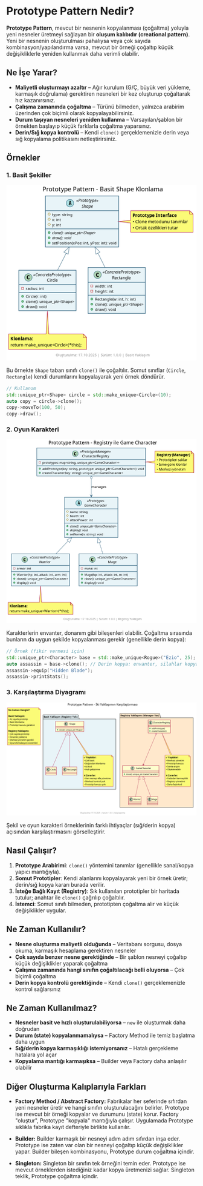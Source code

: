 # Prototype Pattern Nedir?

**Prototype Pattern**, mevcut bir nesnenin kopyalanması (çoğaltma) yoluyla yeni nesneler üretmeyi sağlayan bir **oluşum kalıbıdır (creational pattern)**. Yeni bir nesnenin oluşturulması pahalıysa veya çok sayıda kombinasyon/yapılandırma varsa, mevcut bir örneği çoğaltıp küçük değişikliklerle yeniden kullanmak daha verimli olabilir.

## Ne İşe Yarar?

- **Maliyetli oluşturmayı azaltır** – Ağır kurulum (G/Ç, büyük veri yükleme, karmaşık doğrulama) gerektiren nesneleri bir kez oluşturup çoğaltarak hız kazanırsınız.
- **Çalışma zamanında çoğaltma** – Türünü bilmeden, yalnızca arabirim üzerinden çok biçimli olarak kopyalayabilirsiniz.
- **Durum taşıyan nesneleri yeniden kullanma** – Varsayılan/şablon bir örnekten başlayıp küçük farklarla çoğaltma yaparsınız.
- **Derin/Sığ kopya kontrolü** – Kendi `clone()` gerçeklemenizle derin veya sığ kopyalama politikasını netleştirirsiniz.

## Örnekler

### 1. Basit Şekiller

![Basic Shape Prototype](./basic_shape/diagram.png)

Bu örnekte `Shape` taban sınıfı `clone()` ile çoğaltılır. Somut sınıflar (`Circle`, `Rectangle`) kendi durumlarını kopyalayarak yeni örnek döndürür.

```cpp
// Kullanım
std::unique_ptr<Shape> circle = std::make_unique<Circle>(10);
auto copy = circle->clone();
copy->moveTo(100, 50);
copy->draw();
```

### 2. Oyun Karakteri

![Game Character Prototype](./game_character/diagram.png)

Karakterlerin envanter, donanım gibi bileşenleri olabilir. Çoğaltma sırasında bunların da uygun şekilde kopyalanması gerekir (genellikle derin kopya):

```cpp
// Örnek (fikir vermesi için)
std::unique_ptr<Character> base = std::make_unique<Rogue>("Ezio", 25);
auto assassin = base->clone(); // Derin kopya: envanter, silahlar kopyalanır
assassin->equip("Hidden Blade");
assassin->printStats();
```

### 3. Karşılaştırma Diyagramı

![Prototype Comparison](./game_shape_diff/diagram.png)

Şekil ve oyun karakteri örneklerinin farklı ihtiyaçlar (sığ/derin kopya) açısından karşılaştırmasını görselleştirir.

## Nasıl Çalışır?

1. **Prototype Arabirimi**: `clone()` yöntemini tanımlar (genellikle sanal/kopya yapıcı mantığıyla).
2. **Somut Prototipler**: Kendi alanlarını kopyalayarak yeni bir örnek üretir; derin/sığ kopya kararı burada verilir.
3. **İsteğe Bağlı Kayıt (Registry)**: Sık kullanılan prototipler bir haritada tutulur; anahtar ile `clone()` çağrılıp çoğaltılır.
4. **İstemci**: Somut sınıfı bilmeden, prototipten çoğaltma alır ve küçük değişiklikler uygular.

## Ne Zaman Kullanılır?

- **Nesne oluşturma maliyetli olduğunda** – Veritabanı sorgusu, dosya okuma, karmaşık hesaplama gerektiren nesneler
- **Çok sayıda benzer nesne gerektiğinde** – Bir şablon nesneyi çoğaltıp küçük değişiklikler yaparak çoğaltma
- **Çalışma zamanında hangi sınıfın çoğaltılacağı belli oluyorsa** – Çok biçimli çoğaltma
- **Derin kopya kontrolü gerektiğinde** – Kendi `clone()` gerçeklemenizle kontrol sağlarsınız

## Ne Zaman Kullanılmaz?

- **Nesneler basit ve hızlı oluşturulabiliyorsa** – `new` ile oluşturmak daha doğrudan
- **Durum (state) kopyalanmamalıysa** – Factory Method ile temiz başlatma daha uygun
- **Sığ/derin kopya karmaşıklığı istemiyorsanız** – Hatalı gerçekleme hatalara yol açar
- **Kopyalama mantığı karmaşıksa** – Builder veya Factory daha anlaşılır olabilir

## Diğer Oluşturma Kalıplarıyla Farkları

- **Factory Method / Abstract Factory:** Fabrikalar her seferinde sıfırdan yeni nesneler üretir ve hangi sınıfın oluşturulacağını belirler. Prototype ise mevcut bir örneği kopyalar ve durumunu (state) korur. Factory "oluştur", Prototype "kopyala" mantığıyla çalışır. Uygulamada Prototype sıklıkla fabrika kayıt defteriyle birlikte kullanılır.

- **Builder:** Builder karmaşık bir nesneyi adım adım sıfırdan inşa eder. Prototype ise zaten var olan bir nesneyi çoğaltıp küçük değişiklikler yapar. Builder bileşen kombinasyonu, Prototype durum çoğaltma içindir.

- **Singleton:** Singleton bir sınıfın tek örneğini temin eder. Prototype ise mevcut örneklerden istediğiniz kadar kopya üretmenizi sağlar. Singleton teklik, Prototype çoğaltma içindir.
